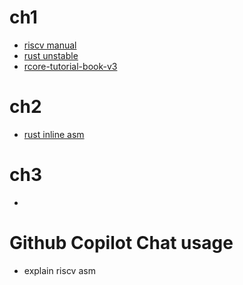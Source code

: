 # ch1
- [riscv manual](https://github.com/riscv-non-isa/riscv-asm-manual/blob/master/riscv-asm.md)
- [rust unstable](https://doc.rust-lang.org/unstable-book)
- [rcore-tutorial-book-v3](https://rcore-os.cn/rCore-Tutorial-Book-v3)

# ch2
- [rust inline asm](https://doc.rust-lang.org/nightly/rust-by-example/unsafe/asm.html)

# ch3
- 


# Github Copilot Chat usage
- explain riscv asm